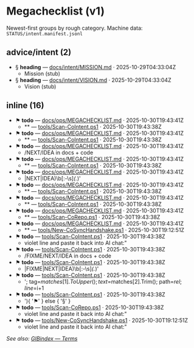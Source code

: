 # Megachecklist (v1)

Newest-first groups by rough category. Machine data: `STATUS/intent.manifest.jsonl`

## advice/intent (2)
- § **heading** — [docs/intent/MISSION.md](docs/intent/MISSION.md#L1) · 2025-10-29T04:33:04Z
  - Mission (stub)
- § **heading** — [docs/intent/VISION.md](docs/intent/VISION.md#L1) · 2025-10-29T04:33:04Z
  - Vision (stub)

## inline (16)
- ⚑ **todo** — [docs/ops/MEGACHECKLIST.md](docs/ops/MEGACHECKLIST.md#L12) · 2025-10-30T19:43:41Z
  - ** — [tools/Scan-CoIntent.ps1](tools/Scan-CoIntent.ps1#L4) · 2025-10-30T19:43:38Z
- ⚑ **todo** — [docs/ops/MEGACHECKLIST.md](docs/ops/MEGACHECKLIST.md#L14) · 2025-10-30T19:43:41Z
  - ** — [tools/Scan-CoIntent.ps1](tools/Scan-CoIntent.ps1#L48) · 2025-10-30T19:43:38Z
- ⚑ **todo** — [docs/ops/MEGACHECKLIST.md](docs/ops/MEGACHECKLIST.md#L15) · 2025-10-30T19:43:41Z
  - /NEXT/IDEA in docs + code
- ⚑ **todo** — [docs/ops/MEGACHECKLIST.md](docs/ops/MEGACHECKLIST.md#L16) · 2025-10-30T19:43:41Z
  - ** — [tools/Scan-CoIntent.ps1](tools/Scan-CoIntent.ps1#L49) · 2025-10-30T19:43:38Z
- ⚑ **todo** — [docs/ops/MEGACHECKLIST.md](docs/ops/MEGACHECKLIST.md#L17) · 2025-10-30T19:43:41Z
  - |NEXT|IDEA)\b[:\-\s]*(.*)'
- ⚑ **todo** — [docs/ops/MEGACHECKLIST.md](docs/ops/MEGACHECKLIST.md#L18) · 2025-10-30T19:43:41Z
  - ** — [tools/Scan-CoIntent.ps1](tools/Scan-CoIntent.ps1#L58) · 2025-10-30T19:43:38Z
- ⚑ **todo** — [docs/ops/MEGACHECKLIST.md](docs/ops/MEGACHECKLIST.md#L20) · 2025-10-30T19:43:41Z
  - ** — [tools/Scan-CoIntent.ps1](tools/Scan-CoIntent.ps1#L99) · 2025-10-30T19:43:38Z
- ⚑ **todo** — [docs/ops/MEGACHECKLIST.md](docs/ops/MEGACHECKLIST.md#L22) · 2025-10-30T19:43:41Z
  - ** — [tools/Scan-CoRepo.ps1](tools/Scan-CoRepo.ps1#L4) · 2025-10-30T19:43:38Z
- ⚑ **todo** — [docs/ops/MEGACHECKLIST.md](docs/ops/MEGACHECKLIST.md#L24) · 2025-10-30T19:43:41Z
  - ** — [tools/New-CoSyncHandshake.ps1](tools/New-CoSyncHandshake.ps1#L6) · 2025-10-30T19:12:51Z
- ⚑ **todo** — [tools/Scan-CoIntent.ps1](tools/Scan-CoIntent.ps1#L4) · 2025-10-30T19:43:38Z
  - violet line and paste it back into AI chat:"
- ⚑ **todo** — [tools/Scan-CoIntent.ps1](tools/Scan-CoIntent.ps1#L48) · 2025-10-30T19:43:38Z
  - /FIXME/NEXT/IDEA in docs + code
- ⚑ **todo** — [tools/Scan-CoIntent.ps1](tools/Scan-CoIntent.ps1#L49) · 2025-10-30T19:43:38Z
  - |FIXME|NEXT|IDEA)\b[:\-\s]*(.*)'
- ⚑ **todo** — [tools/Scan-CoIntent.ps1](tools/Scan-CoIntent.ps1#L58) · 2025-10-30T19:43:38Z
  - '; tag=$matches[1].ToUpper(); text=$matches[2].Trim(); path=$rel; line=$i+1
- ⚑ **todo** — [tools/Scan-CoIntent.ps1](tools/Scan-CoIntent.ps1#L99) · 2025-10-30T19:43:38Z
  - '){ '⚑' } else { '§' }
- ⚑ **todo** — [tools/Scan-CoRepo.ps1](tools/Scan-CoRepo.ps1#L4) · 2025-10-30T19:43:38Z
  - violet line and paste it back into AI chat:"
- ⚑ **todo** — [tools/New-CoSyncHandshake.ps1](tools/New-CoSyncHandshake.ps1#L6) · 2025-10-30T19:12:51Z
  - violet line and paste it back into AI chat:"


_See also: [GIBindex — Terms](../intent/gibindex/TERMS.md)_

